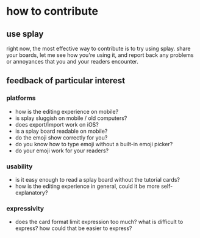 # how to contribute
## use splay
right now, the most effective way to contribute is to try using splay. share
your boards, let me see how you're using it, and report back any problems or
annoyances that you and your readers encounter. 

## feedback of particular interest 
### platforms
 * how is the editing experience on mobile?
 * is splay sluggish on mobile / old computers?
 * does export/import work on iOS?
 * is a splay board readable on mobile?
 * do the emoji show correctly for you?
 * do you know how to type emoji without a built-in emoji picker?
 * do your emoji work for your readers?

### usability
 * is it easy enough to read a splay board without the tutorial cards?
 * how is the editing experience in general, could it be more self-explanatory?

### expressivity
 * does the card format limit expression too much? what is difficult to express?
   how could that be easier to express?
